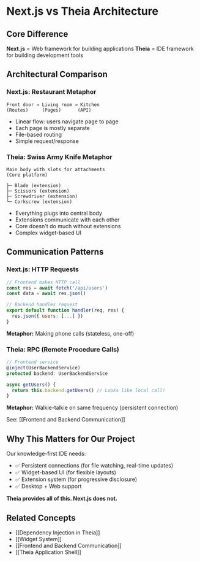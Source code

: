 # Next.js vs Theia Architecture

## Core Difference

**Next.js** = Web framework for building applications
**Theia** = IDE framework for building development tools

## Architectural Comparison

### Next.js: Restaurant Metaphor

```
Front door → Living room → Kitchen
(Routes)     (Pages)      (API)
```

- Linear flow: users navigate page to page
- Each page is mostly separate
- File-based routing
- Simple request/response

### Theia: Swiss Army Knife Metaphor

```
Main body with slots for attachments
(Core platform)

├─ Blade (extension)
├─ Scissors (extension)
├─ Screwdriver (extension)
└─ Corkscrew (extension)
```

- Everything plugs into central body
- Extensions communicate with each other
- Core doesn't do much without extensions
- Complex widget-based UI

## Communication Patterns

### Next.js: HTTP Requests

```javascript
// Frontend makes HTTP call
const res = await fetch('/api/users')
const data = await res.json()

// Backend handles request
export default function handler(req, res) {
  res.json({ users: [...] })
}
```

**Metaphor:** Making phone calls (stateless, one-off)

### Theia: RPC (Remote Procedure Calls)

```typescript
// Frontend service
@inject(UserBackendService)
protected backend: UserBackendService

async getUsers() {
  return this.backend.getUsers() // Looks like local call!
}
```

**Metaphor:** Walkie-talkie on same frequency (persistent connection)

See: [[Frontend and Backend Communication]]

## Why This Matters for Our Project

Our knowledge-first IDE needs:
- ✅ Persistent connections (for file watching, real-time updates)
- ✅ Widget-based UI (for flexible layouts)
- ✅ Extension system (for progressive disclosure)
- ✅ Desktop + Web support

**Theia provides all of this. Next.js does not.**

## Related Concepts

- [[Dependency Injection in Theia]]
- [[Widget System]]
- [[Frontend and Backend Communication]]
- [[Theia Application Shell]]
